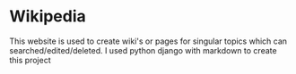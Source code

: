 # Wikipedia
This website is used to create wiki's or pages for singular topics which can searched/edited/deleted. I used python django with markdown to create this project
